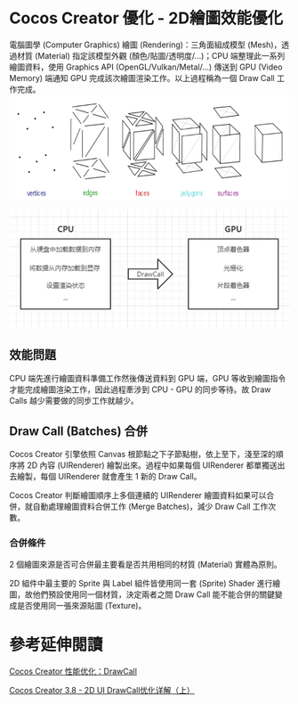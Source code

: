 # Cocos Creator 優化 - 2D繪圖效能優化
電腦圖學 (Computer Graphics) 繪圖 (Rendering)：三角面組成模型 (Mesh)，透過材質 (Material) 指定該模型外觀 (顏色/貼圖/透明度/...)；CPU 端整理此一系列繪圖資料，使用 Graphics API (OpenGL/Vulkan/Metal/...) 傳送到 GPU (Video Memory) 端通知 GPU 完成該次繪圖渲染工作。以上過程稱為一個 Draw Call 工作完成。
![alt text](images/point_line_triangle_mesh.png)

![a](images/drawcall_cpu_gpu.webp)

## 效能問題
CPU 端先進行繪圖資料準備工作然後傳送資料到 GPU 端，GPU 等收到繪圖指令才能完成繪圖渲染工作，因此過程牽涉到 CPU - GPU 的同步等待。故 Draw Calls 越少需要做的同步工作就越少。

## Draw Call (Batches) 合併
Cocos Creator 引擎依照 Canvas 根節點之下子節點樹，依上至下，淺至深的順序將 2D 內容 (UIRenderer) 繪製出來。過程中如果每個 UIRenderer 都單獨送出去繪製，每個 UIRenderer 就會產生 1 新的 Draw Call。

Cocos Creator 判斷繪圖順序上多個連續的 UIRenderer 繪圖資料如果可以合併，就自動處理繪圖資料合併工作 (Merge Batches)，減少 Draw Call 工作次數。

### 合併條件
2 個繪圖來源是否可合併最主要看是否共用相同的材質 (Material) 實體為原則。

2D 組件中最主要的 Sprite 與 Label 組件皆使用同一套 (Sprite) Shader 進行繪圖，故他們預設使用同一個材質，決定兩者之間 Draw Call 能不能合併的關鍵變成是否使用同一張來源貼圖 (Texture)。

# 參考延伸閱讀
[Cocos Creator 性能优化：DrawCall](https://mp.weixin.qq.com/s?__biz=MzI3MDQ1Mzc5MQ==&mid=2247486960&idx=1&sn=4f3dc5a7f588fb7a3cc9122369ee14da&scene=21)

[Cocos Creator 3.8 - 2D UI DrawCall优化详解（上）](https://blog.csdn.net/lizhong2008/article/details/133715903)
